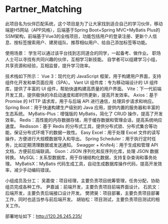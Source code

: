 # Partner_Matching
此项目名为伙伴匹配系统，这个项目是为了让大家找到适合自己的学习伙伴，移动端是H5网站（APP风格），后端基于Spring Boot+Spring MVC+MyBatis Plus的SSM架构，前端基于Vue3的全栈项目，功能包括用户的登录注册、更新个人信息、按标签搜索用户、建房组队、推荐相似用户、给自己添加标签等功能。

使用场景：
学生可以通过该平台找到志同道合的同学，一起备考、做作业。
职场人士可以寻找有共同兴趣的伙伴，互相学习新技能。
自学者可以组建学习小组，共享资源和经验，互相监督，提升学习效率。

技术栈如下所示：
Vue 3：现代化的 JavaScript 框架，用于构建用户界面，支持组件化开发和单页面应用（SPA）。
Vant UI 组件库：专为移动端设计的 UI 组件库，提供了丰富的 UI 组件，帮助快速构建高质量的用户界面。
Vite：下一代前端开发工具，提供极快的冷启动速度和即时热更新，提高开发效率。
Axios：基于 Promise 的 HTTP 请求库，用于与后端 API 进行通信，处理异步请求和响应。
Spring Boot：用于快速构建生产级别的 Java 应用，提供内置的服务器和丰富的生态系统。
MyBatis-Plus：增强版的 MyBatis，简化了 CRUD 操作，提高了开发效率。
Redis：高性能的内存数据存储，用于缓存数据和管理会话，提高系统响应速度。
Redisson：基于 Redis 的分布式工具，提供分布式锁、分布式集合等功能，保证分布式环境下的数据一致性。
Easy Excel：用于处理 Excel 文件的读写操作，方便进行大规模数据导入和导出。
Spring Scheduler：用于执行定时任务，比如定期清理数据或发送通知。
Swagger + Knife4j：用于生成和管理 API 文档，方便前后端联调。
Gson：JSON 序列化和反序列化库，处理 JSON 数据转换。
MySQL：关系型数据库，用于存储结构化数据，支持复杂查询和事务处理。
MyBatisX：MyBatis 代码生成工具，自动生成数据库操作代码，提高开发效率，减少手动编码错误。

小组成员及分工：
吴嘉俊：项目经理，主要负责项目统筹管理，任务分配，协助组员完成各种工作。
尹嘉诚：前端开发，主要负责项目前端界面设计。
石凯文：后端开发，主要负责后端接口设计开发。
樊骋昊：项目部署，主要负责项目部署工作，同时也适当参与前后端开发。
胡铂松：项目测试，主要负责项目测试的相关工作。

部署地址如下：http://120.26.245.235/
